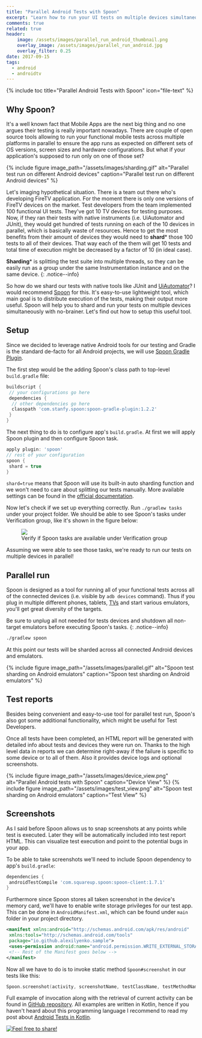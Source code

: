 ```yaml
---
title: "Parallel Android Tests with Spoon"
excerpt: "Learn how to run your UI tests on multiple devices simultaneously"
comments: true
related: true
header:
    image: /assets/images/parallel_run_android_thumbnail.png
    overlay_image: /assets/images/parallel_run_android.jpg
    overlay_filter: 0.25
date: 2017-09-15
tags:
  - android
  - androidtv
---
```

{% include toc title="Parallel Android Tests with Spoon" icon="file-text" %}
## Why Spoon?
It's a well known fact that Mobile Apps are the next big thing and no one argues their testing is really important nowadays. There are couple of open source tools allowing to run your functional mobile tests across multiple platforms in parallel to ensure the app runs as expected on different sets of OS versions, screen sizes and hardware configurations. But what if your application's supposed to run only on one of those set?

{% include figure image_path="/assets/images/sharding.gif" alt="Parallel test run on different Android devices" caption="Parallel test run on different Android devices" %}

Let's imaging hypothetical situation. There is a team out there who's developing FireTV application. For the moment there is only one versions of FireTV devices on the market. Test developers from the team implemented 100 functional UI tests. They've got 10 TV devices for testing purposes. Now, if they ran their tests with native instruments (i.e. UiAutomator and JUnit), they would get hundred of tests running on each of the 10 devices in parallel, which is basically waste of resources. Hence to get the most benefits from their amount of devices they would need to **shard*** those 100 tests to all of their devices. That way each of the them will get 10 tests and total time of execution might be decreased by a factor of 10 (in ideal case).

**Sharding*** is splitting the test suite into multiple threads, so they can be easily run as a group under the same Instrumentation instance and on the same device.
{: .notice--info}

So how do we shard our tests with native tools like JUnit and [UiAutomator](https://alexilyenko.github.io/uiautomator-basics/)? I would recommend [Spoon](http://square.github.io/spoon/) for this. It's easy-to-use lightweight tool, which main goal is to distribute execution of the tests, making their output more useful. Spoon will help you to shard and run your tests on multiple devices simultaneously with no-brainer. Let's find out how to setup this useful tool.

## Setup
Since we decided to leverage native Android tools for our testing and Gradle is the standard de-facto for all Android projects, we will use [Spoon Gradle Plugin](https://github.com/stanfy/spoon-gradle-plugin).

The first step would be the adding Spoon's class path to top-level `build.gradle` file:
```groovy
buildscript {
 // your configurations go here  
 dependencies {
  // other dependencies go here
  classpath 'com.stanfy.spoon:spoon-gradle-plugin:1.2.2'
 }
}
```
The next thing to do is to configure app's `build.gradle`. At first we will apply Spoon plugin and then configure Spoon task.

```groovy
apply plugin: 'spoon'
// rest of your configuration
spoon {
 shard = true
}
```

`shard=true` means that Spoon will use its built-in auto sharding function and we won't need to care about splitting our tests manually. More available settings can be found in the [official documentation](https://github.com/stanfy/spoon-gradle-plugin/blob/master/README.md).

Now let's check if we set up everything correctly. Run `./gradlew tasks` under your project folder. We should be able to see Spoon's tasks under Verification group, like it's shown in the figure below:

<figure>
	<a href="{{ site.url }}{{ site.baseurl }}/assets/images/spoon_tasks.png"><img src="{{ site.url }}{{ site.baseurl }}/assets/images/spoon_tasks.png"></a>
	<figcaption>Verify if Spoon tasks are available under Verification group</figcaption>
</figure>
Assuming we were able to see those tasks, we're ready to run our tests on multiple devices in parallel!

## Parallel run
Spoon is designed as a tool for running all of your functional tests across all of the connected devices (i.e. visible by `adb devices` command). Thus if you plug in multiple different phones, tablets, [TVs](https://alexilyenko.github.io/androidtv-automated-tests/) and start various emulators, you'll get great diversity of the targets.

Be sure to unplug all not needed for tests devices and shutdown all non-target emulators before executing Spoon's tasks.
{: .notice--info}

```sh
./gradlew spoon
```

At this point our tests will be sharded across all connected Android devices and emulators.

{% include figure image_path="/assets/images/parallel.gif" alt="Spoon test sharding on Android emulators" caption="Spoon test sharding on Android emulators" %}
## Test reports
Besides being convenient and easy-to-use tool for parallel test run, Spoon's also got some additional functionality, which might be useful for Test Developers.

Once all tests have been completed, an HTML report will be generated with detailed info about tests and devices they were run on. Thanks to the high level data in reports we can determine right-away if the failure is specific to some device or to all of them. Also it provides device logs and optional screenshots.

{% include figure image_path="/assets/images/device_view.png" alt="Parallel Android tests with Spoon" caption="Device View" %}
{% include figure image_path="/assets/images/test_view.png" alt="Spoon test sharding on Android emulators" caption="Test View" %}

## Screenshots
As I said before Spoon allows us to snap screenshots at any points while test is executed. Later they will be automatically included into test report HTML. This can visualize test execution and point to the potential bugs in your app.

To be able to take screenshots we'll need to include Spoon dependency to app's `build.gradle`:
```groovy
dependencies {
 androidTestCompile 'com.squareup.spoon:spoon-client:1.7.1'
}
```
Furthermore since Spoon stores all taken screenshot in the device's memory card, we'll have to enable write storage privileges for our test app. This can be done in `AndroidManifest.xml`, which can be found under `main` folder in your project directory.
```xml
<manifest xmlns:android="http://schemas.android.com/apk/res/android"
 xmlns:tools="http://schemas.android.com/tools"
 package="io.github.alexilyenko.sample">
 <uses-permission android:name="android.permission.WRITE_EXTERNAL_STORAGE" />
 <!-- Rest of the Manifest goes below -->
</manifest>
```

Now all we have to do is to invoke static method `Spoon#screenshot` in our tests like this:
```kotlin
Spoon.screenshot(activity, screenshotName, testClassName, testMethodName)
```
Full example of invocation along with the retrieval of current activity can be found in [GitHub repository](https://github.com/alexilyenko/SimpleAndroidCalculator/blob/master/app/src/androidTest/kotlin/io/github/alexilyenko/sample/pageobject/tests/BaseTest.kt). All examples are written in Kotlin, hence if you haven't heard about this programming language I recommend to read my post about [Android Tests in Kotlin](https://alexilyenko.github.io/kotlin-android-tests/).


[<img src="{{ site.url }}{{ site.baseurl }}/assets/images/share_message.png" alt="Feel free to share!">](https://alexilyenko.github.io/)
